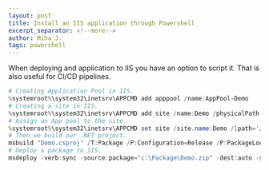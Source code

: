 ```yaml
---
layout: post
title: Install an IIS application through Powershell
excerpt_separator: <!--more-->
author: Miha J.
tags: powershell
---
```


When deploying and application to IIS you have an option to script it. That is also useful for CI/CD pipelines.

```powershell
# Creating Application Pool in IIS.
%systemroot%\system32\inetsrv\APPCMD add apppool /name:AppPool-Demo
# Creating a site in IIS.
%systemroot%\system32\inetsrv\APPCMD add site /name:Demo /physicalPath:"$($IISInstallationPath)Demo" /bindings:"https/127.0.0.1:443:"
# Assign an App pool to the site. 
%systemroot%\system32\inetsrv\APPCMD set site /site.name:Demo /[path='/'].applicationPool:AppPool-Demo
# Then we build our .NET project.
msbuild "Demo.csproj" /T:Package /P:Configuration=Release /P:PackageLocation="c:\Package\Demo.zip"
# Deploy a package to IIS.
msdeploy -verb:sync -source:package="c:\Package\Demo.zip" -dest:auto -setParam:name='IIS Web Application Name',value='Demo' -skip:Directory=App_Data
```